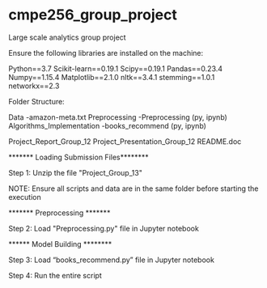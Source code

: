# cmpe256_group_project
Large scale analytics group project


Ensure the following libraries are installed on the machine:

Python==3.7
Scikit-learn==0.19.1
Scipy==0.19.1
Pandas==0.23.4
Numpy==1.15.4
Matplotlib==2.1.0
nltk==3.4.1
stemming==1.0.1
networkx==2.3



Folder Structure:

Data
  -amazon-meta.txt
Preprocessing
	-Preprocessing (py, ipynb)
Algorithms_Implementation
  -books_recommend (py, ipynb)
  
Project_Report_Group_12
Project_Presentation_Group_12
README.doc



******* Loading Submission Files********

Step 1: Unzip the file "Project_Group_13"

NOTE: Ensure all scripts and data are in the same folder before starting the execution



******* Preprocessing *******

Step 2: Load "Preprocessing.py" file in Jupyter notebook



****** Model Building ********

Step 3: Load “books_recommend.py” file in Jupyter notebook

Step 4: Run the entire script


